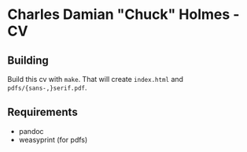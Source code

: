 # Charles Damian "Chuck" Holmes - CV

## Building

Build this cv with `make`. That will create `index.html` and `pdfs/{sans-,}serif.pdf`.

## Requirements

- pandoc
- weasyprint (for pdfs)

